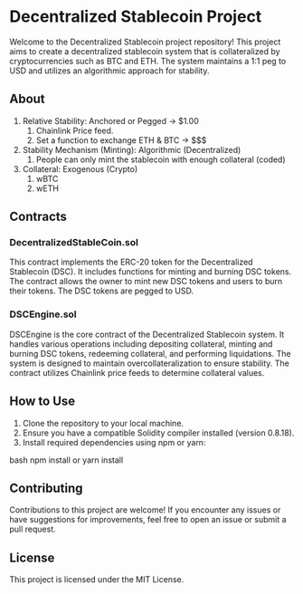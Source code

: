 # Decentralized Stablecoin Project

Welcome to the Decentralized Stablecoin project repository! This project aims to create a decentralized stablecoin system that is collateralized by cryptocurrencies such as BTC and ETH. The system maintains a 1:1 peg to USD and utilizes an algorithmic approach for stability.

## About

1. Relative Stability: Anchored or Pegged -> $1.00
   1. Chainlink Price feed.
   2. Set a function to exchange ETH & BTC -> $$$
2. Stability Mechanism (Minting): Algorithmic (Decentralized)
   1. People can only mint the stablecoin with enough collateral (coded)
3. Collateral: Exogenous (Crypto)
   1. wBTC
   2. wETH

## Contracts

### DecentralizedStableCoin.sol

This contract implements the ERC-20 token for the Decentralized Stablecoin (DSC). It includes functions for minting and burning DSC tokens. The contract allows the owner to mint new DSC tokens and users to burn their tokens. The DSC tokens are pegged to USD.

### DSCEngine.sol

DSCEngine is the core contract of the Decentralized Stablecoin system. It handles various operations including depositing collateral, minting and burning DSC tokens, redeeming collateral, and performing liquidations. The system is designed to maintain overcollateralization to ensure stability. The contract utilizes Chainlink price feeds to determine collateral values.

## How to Use

1. Clone the repository to your local machine.
2. Ensure you have a compatible Solidity compiler installed (version 0.8.18).
3. Install required dependencies using npm or yarn:

bash
npm install
 or
yarn install

## Contributing

Contributions to this project are welcome! If you encounter any issues or have suggestions for improvements, feel free to open an issue or submit a pull request.

## License

This project is licensed under the MIT License. 
